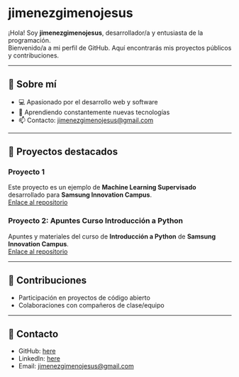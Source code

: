 # jimenezgimenojesus

¡Hola! Soy **jimenezgimenojesus**, desarrollador/a y entusiasta de la programación.  
Bienvenido/a a mi perfil de GitHub. Aquí encontrarás mis proyectos públicos y contribuciones.

---

## 🔹 Sobre mí

- 💻 Apasionado por el desarrollo web y software
- 🌱 Aprendiendo constantemente nuevas tecnologías
- 📫 Contacto: jimenezgimenojesus@gmail.com

---

## 🔹 Proyectos destacados

### Proyecto 1
Este proyecto es un ejemplo de **Machine Learning Supervisado** desarrollado para **Samsung Innovation Campus**.  
[Enlace al repositorio](https://github.comjimenezgimenojesus/SAMSUNG_ML_Project)
### Proyecto 2: Apuntes Curso Introducción a Python
Apuntes y materiales del curso de **Introducción a Python** de **Samsung Innovation Campus**.  
[Enlace al repositorio](https://github.com/jimenezgimenojesus/Samsung_Python_Course)

---

## 🔹 Contribuciones

- Participación en proyectos de código abierto
- Colaboraciones con compañeros de clase/equipo

---

## 🔹 Contacto

- GitHub: [here](https://github.com/jimenezgimenojesus)  
- LinkedIn: [here](https://www.linkedin.com/in/jesus-jimenez-gimeno/)  
- Email: jimenezgimenojesus@gmail.com
